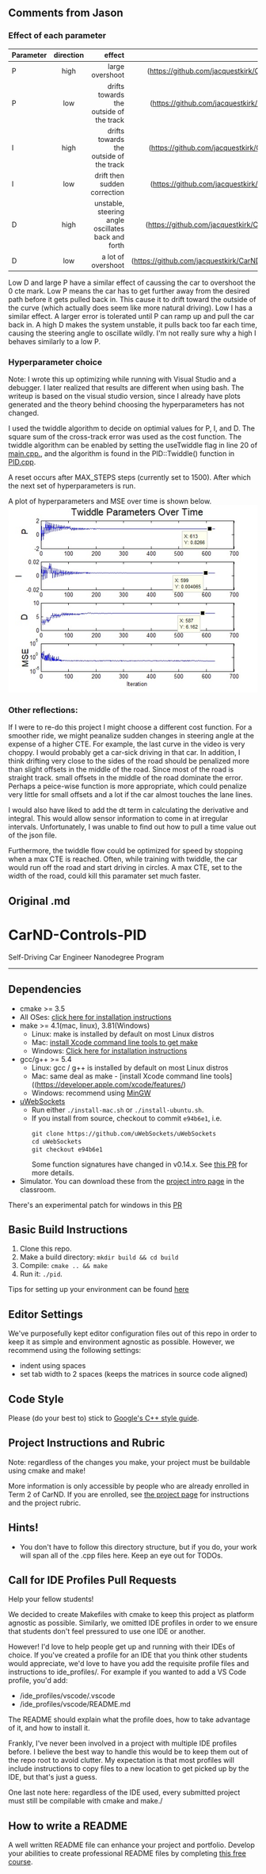 ## Comments from Jason
### Effect of each parameter
Parameter|direction|effect|example
| ------------- |:-------------:| -----:|-----:|
P|high|large overshoot|(https://github.com/jacquestkirk/CarND_pidController/blob/master/videos/highP.mp4)
P|low|drifts towards the outside of the track|(https://github.com/jacquestkirk/CarND_pidController/blob/master/videos/lowP.mp4)
I|high|drifts towards the outside of the track| (https://github.com/jacquestkirk/CarND_pidController/blob/master/videos/HighI.mp4)
I|low|drift then sudden correction|(https://github.com/jacquestkirk/CarND_pidController/blob/master/videos/LowI.mp4)
D|high|unstable, steering angle oscillates back and forth|(https://github.com/jacquestkirk/CarND_pidController/blob/master/videos/HighD.mp4)
D|low|a lot of overshoot|(https://github.com/jacquestkirk/CarND_pidController/blob/master/videos/Low%20D.mp4)

Low D and large P have a similar effect of caussing the car to overshoot the 0 cte mark. Low P means the car has to get further away from the desired path before it gets pulled back in. This cause it to drift toward the outside of the curve (which actually does seem like more natural driving). Low I has a similar effect. A larger error is tolerated until P can ramp up and pull the car back in. A high D makes the system unstable, it pulls back too far each time, causing the steering angle to oscillate wildly. I'm not really sure why a high I behaves similarly to a low P. 

### Hyperparameter choice

Note: I wrote this up optimizing while running with Visual Studio and a debugger. I later realized that results are different when using bash. The writeup is based on the visual studio version, since I already have plots generated and the theory behind choosing the hyperparameters has not changed. 

I used the twiddle algorithm to decide on optimial values for P, I, and D. The square sum of the cross-track error was used as the cost function. The twiddle algorithm can be enabled by setting the useTwiddle flag in line 20 of [main.cpp.](https://github.com/jacquestkirk/CarND_pidController/blob/master/src/main.cpp), and the algorithm is found in the PID::Twiddle() function in [PID.cpp](https://github.com/jacquestkirk/CarND_pidController/blob/master/src/PID.cpp).

A reset occurs after MAX_STEPS steps (currently set to 1500). After which the next set of hyperparameters is run. 

A plot of hyperparameters and MSE over time is shown below. 
![alt text](https://github.com/jacquestkirk/CarND_pidController/blob/master/TwiddleParameters.jpg)

### Other reflections:

If I were to re-do this project I might choose a different cost function. For a smoother ride, we might peanalize sudden changes in steering angle at the expense of a higher CTE. For example, the last curve in the video is very choppy. I would probably get a car-sick driving in that car. In addition, I think drifting very close to the sides of the road should be penalized more than slight offsets in the middle of the road. Since most of the road is straight track. small offsets in the middle of the road dominate the error. Perhaps a peice-wise function is more appropriate, which could penalize very little for small offsets and a lot if the car almost touches the lane lines. 

I would also have liked to add the dt term in calculating the derivative and integral. This would allow sensor information to come in at irregular intervals. Unfortunately, I was unable to find out how to pull a time value out of the json file. 

Furthermore, the twiddle flow could be optimized for speed by stopping when a max CTE is reached. Often, while training with twiddle, the car would run off the road and start driving in circles. A max CTE, set to the width of the road, could kill this paramater set much faster. 

## Original .md

# CarND-Controls-PID
Self-Driving Car Engineer Nanodegree Program

---

## Dependencies

* cmake >= 3.5
 * All OSes: [click here for installation instructions](https://cmake.org/install/)
* make >= 4.1(mac, linux), 3.81(Windows)
  * Linux: make is installed by default on most Linux distros
  * Mac: [install Xcode command line tools to get make](https://developer.apple.com/xcode/features/)
  * Windows: [Click here for installation instructions](http://gnuwin32.sourceforge.net/packages/make.htm)
* gcc/g++ >= 5.4
  * Linux: gcc / g++ is installed by default on most Linux distros
  * Mac: same deal as make - [install Xcode command line tools]((https://developer.apple.com/xcode/features/)
  * Windows: recommend using [MinGW](http://www.mingw.org/)
* [uWebSockets](https://github.com/uWebSockets/uWebSockets)
  * Run either `./install-mac.sh` or `./install-ubuntu.sh`.
  * If you install from source, checkout to commit `e94b6e1`, i.e.
    ```
    git clone https://github.com/uWebSockets/uWebSockets 
    cd uWebSockets
    git checkout e94b6e1
    ```
    Some function signatures have changed in v0.14.x. See [this PR](https://github.com/udacity/CarND-MPC-Project/pull/3) for more details.
* Simulator. You can download these from the [project intro page](https://github.com/udacity/self-driving-car-sim/releases) in the classroom.

There's an experimental patch for windows in this [PR](https://github.com/udacity/CarND-PID-Control-Project/pull/3)

## Basic Build Instructions

1. Clone this repo.
2. Make a build directory: `mkdir build && cd build`
3. Compile: `cmake .. && make`
4. Run it: `./pid`. 

Tips for setting up your environment can be found [here](https://classroom.udacity.com/nanodegrees/nd013/parts/40f38239-66b6-46ec-ae68-03afd8a601c8/modules/0949fca6-b379-42af-a919-ee50aa304e6a/lessons/f758c44c-5e40-4e01-93b5-1a82aa4e044f/concepts/23d376c7-0195-4276-bdf0-e02f1f3c665d)

## Editor Settings

We've purposefully kept editor configuration files out of this repo in order to
keep it as simple and environment agnostic as possible. However, we recommend
using the following settings:

* indent using spaces
* set tab width to 2 spaces (keeps the matrices in source code aligned)

## Code Style

Please (do your best to) stick to [Google's C++ style guide](https://google.github.io/styleguide/cppguide.html).

## Project Instructions and Rubric

Note: regardless of the changes you make, your project must be buildable using
cmake and make!

More information is only accessible by people who are already enrolled in Term 2
of CarND. If you are enrolled, see [the project page](https://classroom.udacity.com/nanodegrees/nd013/parts/40f38239-66b6-46ec-ae68-03afd8a601c8/modules/f1820894-8322-4bb3-81aa-b26b3c6dcbaf/lessons/e8235395-22dd-4b87-88e0-d108c5e5bbf4/concepts/6a4d8d42-6a04-4aa6-b284-1697c0fd6562)
for instructions and the project rubric.

## Hints!

* You don't have to follow this directory structure, but if you do, your work
  will span all of the .cpp files here. Keep an eye out for TODOs.

## Call for IDE Profiles Pull Requests

Help your fellow students!

We decided to create Makefiles with cmake to keep this project as platform
agnostic as possible. Similarly, we omitted IDE profiles in order to we ensure
that students don't feel pressured to use one IDE or another.

However! I'd love to help people get up and running with their IDEs of choice.
If you've created a profile for an IDE that you think other students would
appreciate, we'd love to have you add the requisite profile files and
instructions to ide_profiles/. For example if you wanted to add a VS Code
profile, you'd add:

* /ide_profiles/vscode/.vscode
* /ide_profiles/vscode/README.md

The README should explain what the profile does, how to take advantage of it,
and how to install it.

Frankly, I've never been involved in a project with multiple IDE profiles
before. I believe the best way to handle this would be to keep them out of the
repo root to avoid clutter. My expectation is that most profiles will include
instructions to copy files to a new location to get picked up by the IDE, but
that's just a guess.

One last note here: regardless of the IDE used, every submitted project must
still be compilable with cmake and make./

## How to write a README
A well written README file can enhance your project and portfolio.  Develop your abilities to create professional README files by completing [this free course](https://www.udacity.com/course/writing-readmes--ud777).

